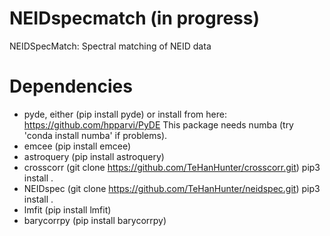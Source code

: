 # NEIDspecmatch (in progress)
NEIDSpecMatch: Spectral matching of NEID data

# Dependencies 

- pyde, either (pip install pyde) or install from here: https://github.com/hpparvi/PyDE This package needs numba (try 'conda install numba' if problems).
- emcee (pip install emcee)
- astroquery (pip install astroquery)
- crosscorr (git clone https://github.com/TeHanHunter/crosscorr.git) pip3 install .
- NEIDspec (git clone https://github.com/TeHanHunter/neidspec.git) pip3 install .
- lmfit (pip install lmfit)
- barycorrpy (pip install barycorrpy)
